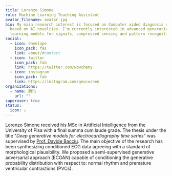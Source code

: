 ```yaml
---
title: Lorenzo Simone
role: Machine Learning Teaching Assistant
avatar_filename: avatar.jpg
bio: My main research interest is focused on Computer aided diagnosis systems
  based on AI novelties. I'm currently interested in advanced generative deep
  learning models for signals, compressed sensing and pattern recognition.
social:
  - icon: envelope
    icon_pack: fas
    link: about/#contact
  - icon: twitter
    icon_pack: fab
    link: https://twitter.com/wowchemy
  - icon: instagram
    icon_pack: fab
    link: https://instagram.com/geocushen
organizations:
  - name: 腾讯
    url: ""
superuser: true
status:
  icon: ☕️
---
```

Lorenzo Simone received his MSc in Artificial Intelligence from the University of Pisa with a final summa cum laude grade. The thesis under the title "*Deep generative models for electrocardiography time series*" was supervised by [Prof. Davide Bacciu](http://pages.di.unipi.it/bacciu/). The main objective of the research has been synthesizing conditioned ECG data agreeing
with a standard of morphological plausibility. We proposed a semi-supervised generative adversarial approach (ECGAN) capable of conditioning the generative probability distribution with respect to: normal rhythm and premature ventricular contractions (PVCs).